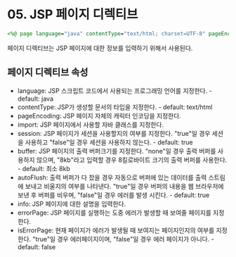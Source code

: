 # 05. JSP 페이지 디렉티브
```jsp
<%@ page language="java" contentType="text/html; charset=UTF-8" pageEncoding="UTF-8"%>
```
페이지 디렉티브는 JSP 페이지에 대한 정보를 입력하기 위해서 사용된다.

## 페이지 디렉티브 속성
- language: JSP 스크립트 코드에서 사용되는 프로그래밍 언어를 지정한다. - default: java
- contentType: JSP가 생성할 문서의 타입을 지정한다. - default: text/html
- pageEncoding: JSP 페이지 자체의 캐릭터 인코딩을 지정한다.
- import: JSP 페이지에서 사용할 자바 클래스를 지정한다.
- session: JSP 페이지가 세션을 사용할지의 여부를 지정한다. "true"일 경우 세션을 사용하고 "false"일 경우 세션을 사용하지 않는다. - default: true
- buffer: JSP 페이지의 출력 버퍼크기를 지정한다. "none"일 경우 출력 버퍼를 사용하지 않으며, "8kb"라고 입력할 경우 8킬로바이트 크기의 출력 버퍼를 사용한다. - default: 최소 8kb
- autoFlush: 출력 버퍼가 다 찼을 경우 자동으로 버퍼에 있는 데이터를 출력 스트림에 보내고 비울지의 여부를 나타낸다. "true"일 경우 버퍼의 내용을 웹 브라우저에 보낸 후 버퍼를 비우며, "false"일 경우 에러를 발생 시킨다. - default: true
- info: JSP 페이지에 대한 설명을 입력한다.
- errorPage: JSP 페이지를 실행하는 도중 에러가 발생할 때 보여줄 페이지를 지정한다.
- isErrorPage: 현재 페이지가 에러가 발생될 때 보여지는 페이지인지의 여부를 지정한다. "true"일 경우 에러페이지이며, "false"일 경우 에러 페이지가 아니다. - default: false
